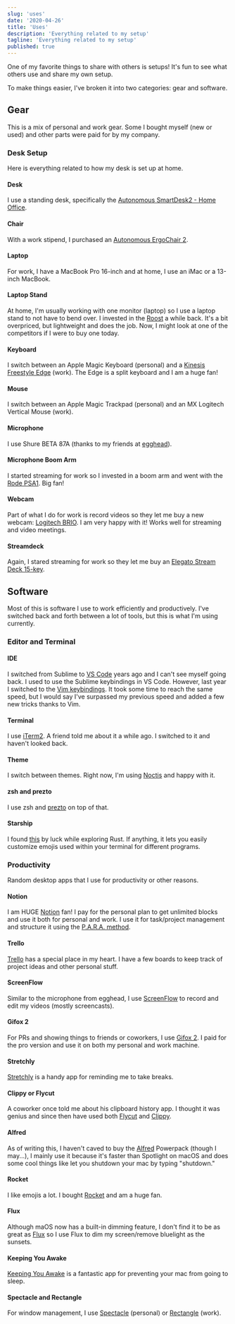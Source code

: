 ```yaml
---
slug: 'uses'
date: '2020-04-26'
title: 'Uses'
description: 'Everything related to my setup'
tagline: 'Everything related to my setup'
published: true
---
```


One of my favorite things to share with others is setups! It's fun to see what others use and share my own setup.

To make things easier, I've broken it into two categories: gear and software.

## Gear

This is a mix of personal and work gear. Some I bought myself (new or used) and other parts were paid for by my company.

### Desk Setup

Here is everything related to how my desk is set up at home.

#### Desk

I use a standing desk, specifically the [Autonomous SmartDesk2 - Home Office](https://www.autonomous.ai/standing-desks/smartdesk-2-home).

#### Chair

With a work stipend, I purchased an [Autonomous ErgoChair 2](https://www.autonomous.ai/office-chairs/ergonomic-chair).

#### Laptop

For work, I have a MacBook Pro 16-inch and at home, I use an iMac or a 13-inch MacBook.

#### Laptop Stand

At home, I'm usually working with one monitor (laptop) so I use a laptop stand to not have to bend over. I invested in the [Roost](https://www.therooststand.com/) a while back. It's a bit overpriced, but lightweight and does the job. Now, I might look at one of the competitors if I were to buy one today.

#### Keyboard

I switch between an Apple Magic Keyboard (personal) and a [Kinesis Freestyle Edge](https://gaming.kinesis-ergo.com/edge/) (work). The Edge is a split keyboard and I am a huge fan!

#### Mouse

I switch between an Apple Magic Trackpad (personal) and an MX Logitech Vertical Mouse (work).

#### Microphone

I use Shure BETA 87A (thanks to my friends at [egghead](https://egghead.io/)).

#### Microphone Boom Arm

I started streaming for work so I invested in a boom arm and went with the [Rode PSA1](http://www.rode.com/accessories/psa1). Big fan!

#### Webcam

Part of what I do for work is record videos so they let me buy a new webcam: [Logitech BRIO](https://www.logitech.com/en-us/product/brio). I am very happy with it! Works well for streaming and video meetings.

#### Streamdeck

Again, I stared streaming for work so they let me buy an [Elegato Stream Deck 15-key](https://www.elgato.com/en/gaming/stream-deck).

## Software

Most of this is software I use to work efficiently and productively. I've switched back and forth between a lot of tools, but this is what I'm using currently.

### Editor and Terminal

#### IDE

I switched from Sublime to [VS Code](https://code.visualstudio.com/) years ago and I can't see myself going back. I used to use the Sublime keybindings in VS Code. However, last year I switched to the [Vim keybindings](https://github.com/VSCodeVim/Vim). It took some time to reach the same speed, but I would say I've surpassed my previous speed and added a few new tricks thanks to Vim.

#### Terminal

I use [iTerm2](https://www.iterm2.com/). A friend told me about it a while ago. I switched to it and haven't looked back.

#### Theme

I switch between themes. Right now, I'm using [Noctis](https://marketplace.visualstudio.com/items?itemName=liviuschera.noctis) and happy with it.

#### zsh and prezto

I use zsh and [prezto](https://github.com/sorin-ionescu/prezto) on top of that.

#### Starship

I found [this](https://starship.rs/) by luck while exploring Rust. If anything, it lets you easily customize emojis used within your terminal for different programs.

### Productivity

Random desktop apps that I use for productivity or other reasons.

#### Notion

I am HUGE [Notion](https://www.notion.so/) fan! I pay for the personal plan to get unlimited blocks and use it both for personal and work. I use it for task/project management and structure it using the [P.A.R.A. method](https://fortelabs.co/blog/para/).

#### Trello

[Trello](https://trello.com/en-US) has a special place in my heart. I have a few boards to keep track of project ideas and other personal stuff.

#### ScreenFlow

Similar to the microphone from egghead, I use [ScreenFlow](http://www.telestream.net/screenflow/overview.htm) to record and edit my videos (mostly screencasts).

#### Gifox 2

For PRs and showing things to friends or coworkers, I use [Gifox 2](https://gifox.io/). I paid for the pro version and use it on both my personal and work machine.

#### Stretchly

[Stretchly](https://hovancik.net/stretchly/) is a handy app for reminding me to take breaks.

#### Clippy or Flycut

A coworker once told me about his clipboard history app. I thought it was genius and since then have used both [Flycut](https://github.com/TermiT/Flycut) and [Clippy](https://github.com/Clipy/Clipy).

#### Alfred

As of writing this, I haven't caved to buy the [Alfred](https://www.alfredapp.com/) Powerpack (though I may...), I mainly use it because it's faster than Spotlight on macOS and does some cool things like let you shutdown your mac by typing "shutdown."

#### Rocket

I like emojis a lot. I bought [Rocket](https://matthewpalmer.net/rocket/) and am a huge fan.

#### Flux

Although maOS now has a built-in dimming feature, I don't find it to be as great as [Flux](https://justgetflux.com/) so I use Flux to dim my screen/remove bluelight as the sunsets.

#### Keeping You Awake

[Keeping You Awake](https://github.com/newmarcel/KeepingYouAwake) is a fantastic app for preventing your mac from going to sleep.

#### Spectacle and Rectangle

For window management, I use [Spectacle](https://www.spectacleapp.com/) (personal) or [Rectangle](https://rectangleapp.com/) (work).
